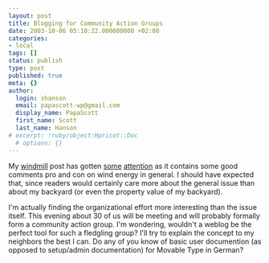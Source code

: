 ```yaml
---
layout: post
title: Blogging for Community Action Groups
date: 2003-10-06 05:10:22.000000000 +02:00
categories:
- local
tags: []
status: publish
type: post
published: true
meta: {}
author:
  login: shanson
  email: papascott-wp@gmail.com
  display_name: PapaScott
  first_name: Scott
  last_name: Hanson
# excerpt: !ruby/object:Hpricot::Doc
  # options: {}
---
```

<p>My <a title="PapaScott: Windmills over Lüllau" href="http://www.papascott.de/2003/09/27/2600.php">windmill</a> post has gotten <a title="E-Business Weblog/Newsfeed" href="http://www.roell.net/weblog/newsfeed/2003/10/04.shtml#003552">some</a> <a title="Wind Energy Primer by Heiko Hebig | hebig.com" href="http://www.hebig.com/archives/001565.shtml">attention</a> as it contains some good comments pro and con on wind energy in general. I should have expected that, since readers would certainly care more about the general issue than about my backyard (or even the property value of my backyard). </p>
<p>I'm actually finding the organizational effort more interesting than the issue itself. This evening about 30 of us will be meeting and will probably formally form a community action group. I'm wondering, wouldn't a weblog be the perfect tool for such a fledgling group? I'll try to explain the concept to my neighbors the best I can. Do any of you know of basic user documention (as opposed to setup/admin documentation) for Movable Type in German?</p>
